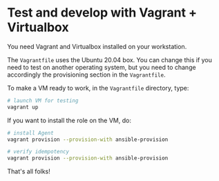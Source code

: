 # Test and develop with Vagrant + Virtualbox

You need Vagrant and Virtualbox installed on your workstation.

The `Vagrantfile` uses the Ubuntu 20.04 box.  You can change this if you need to test on another operating system,
but you need to change accordingly the provisioning section in the `Vagrantfile`.

To make a VM ready to work, in the `Vagrantfile` directory, type:

```bash
# launch VM for testing
vagrant up
```

If you want to install the role on the VM, do:

```bash
# install Agent
vagrant provision --provision-with ansible-provision

# verify idempotency
vagrant provision --provision-with ansible-provision
```

That's all folks!
